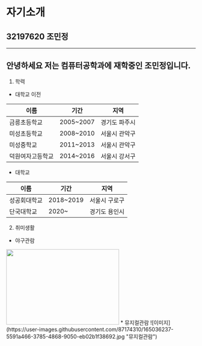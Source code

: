 
# 자기소개
## 32197620 조민정
---
안녕하세요  저는 컴퓨터공학과에 재학중인 조민정입니다. 
---
1. 학력
* 대학교 이전

|이름|기간|지역|
|------|---|---|
|금릉초등학교|2005~2007|경기도 파주시|
|미성초등학교|2008~2010|서울시 관악구|
|미성중학교|2011~2013|서울시 관악구|
|덕원여자고등학교|2014~2016|서울시 강서구|

* 대학교

|이름|기간|지역|
|------|---|---|
|성공회대학교|2018~2019|서울시 구로구|
|단국대학교|2020~ |경기도 용인시|

2. 취미생활
* 야구관람
<img src="https://user-images.githubusercontent.com/87174310/165035344-4dad5788-00bf-474a-8993-262a0ebb2bff.jpg" width="300" height="200"> 
* 뮤지컬관람
![이미지](https://user-images.githubusercontent.com/87174310/165036237-5591a466-3785-4868-9050-eb02b1f38692.jpg "뮤지컬관람")
